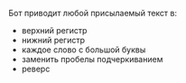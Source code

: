 Бот приводит любой присылаемый текст в:
- верхний регистр
- нижний регистр
- каждое слово с большой буквы
- заменить пробелы подчеркиванием
- реверс
